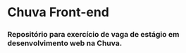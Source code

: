 # Chuva Front-end

### Repositório para exercício de vaga de estágio em desenvolvimento web na Chuva.
